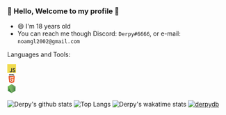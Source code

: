 ### 👋 Hello, Welcome to my profile 👋

- 😄 I'm 18 years old
- You can reach me though Discord: `Derpy#6666`, or e-mail: `noamgl2002@gmail.com`

Languages and Tools:

<code><a target="_blank" rel="noopener noreferrer" href="https://raw.githubusercontent.com/github/explore/80688e429a7d4ef2fca1e82350fe8e3517d3494d/topics/javascript/javascript.png"><img height="20" src="https://raw.githubusercontent.com/github/explore/80688e429a7d4ef2fca1e82350fe8e3517d3494d/topics/javascript/javascript.png" style="max-width:100%;"></a>
</code>
<code><a target="_blank" rel="noopener noreferrer" href="https://raw.githubusercontent.com/github/explore/80688e429a7d4ef2fca1e82350fe8e3517d3494d/topics/html/html.png"><img height="20" src="https://raw.githubusercontent.com/github/explore/80688e429a7d4ef2fca1e82350fe8e3517d3494d/topics/html/html.png" style="max-width:100%;"></a>
</code>
<code><a target="_blank" rel="noopener noreferrer" href="https://raw.githubusercontent.com/github/explore/80688e429a7d4ef2fca1e82350fe8e3517d3494d/topics/nodejs/nodejs.png"><img height="20" src="https://raw.githubusercontent.com/github/explore/80688e429a7d4ef2fca1e82350fe8e3517d3494d/topics/nodejs/nodejs.png" style="max-width:100%;"></a>
</code>

![Derpy's github stats](https://github-readme-stats.vercel.app/api?username=Derpy666&show_icons=true&theme=dark&count_private=true&include_all_commits=true)
![Top Langs](https://github-readme-stats.vercel.app/api/top-langs/?username=Derpy666&layout=compact&theme=dark&count_private=true&langs_count=3)
![Derpy's wakatime stats](https://github-readme-stats.vercel.app/api/wakatime?username=Derpy666)
[![derpydb](https://github-readme-stats.vercel.app/api/pin/?username=Derpy666&repo=derpydb&show_owner=true)](https://github.com/Derpy666/derpydb)
